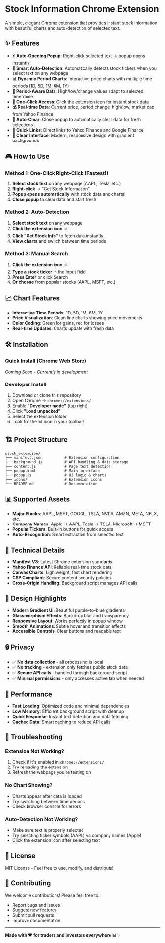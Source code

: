 # Stock Information Chrome Extension

A simple, elegant Chrome extension that provides instant stock information with beautiful charts and auto-detection of selected text.

## ✨ Features

- **⚡ Auto-Opening Popup**: Right-click selected text → popup opens instantly!
- **🎯 Smart Auto-Detection**: Automatically detects stock tickers when you select text on any webpage
- **📊 Dynamic Period Charts**: Interactive price charts with multiple time periods (1D, 5D, 1M, 6M, 1Y)
- **🔄 Period-Aware Data**: High/low/change values adapt to selected timeframe
- **🚀 One-Click Access**: Click the extension icon for instant stock data
- **💰 Real-time Data**: Current price, period change, high/low, market cap from Yahoo Finance
- **🧹 Auto-Clear**: Close popup to automatically clear data for fresh selections
- **🔗 Quick Links**: Direct links to Yahoo Finance and Google Finance
- **📱 Clean Interface**: Modern, responsive design with gradient backgrounds

## 🎮 How to Use

### Method 1: One-Click Right-Click (Fastest!)
1. **Select stock text** on any webpage (AAPL, Tesla, etc.)
2. **Right-click** → "Get Stock Information"  
3. **Popup opens automatically** with stock data and charts!
4. **Close popup** to clear data and start fresh

### Method 2: Auto-Detection
1. **Select stock text** on any webpage
2. **Click the extension icon** 📊
3. **Click "Get Stock Info"** to fetch data instantly
4. **View charts** and switch between time periods

### Method 3: Manual Search  
1. **Click the extension icon** 📊
2. **Type a stock ticker** in the input field
3. **Press Enter** or click Search
4. **Or choose** from popular stocks (AAPL, MSFT, etc.)

## 📈 Chart Features

- **Interactive Time Periods**: 1D, 5D, 1M, 6M, 1Y
- **Price Visualization**: Clean line charts showing price movements
- **Color Coding**: Green for gains, red for losses
- **Real-time Updates**: Charts update with fresh data

## 🛠 Installation

### Quick Install (Chrome Web Store)
*Coming Soon - Currently in development*

### Developer Install
1. Download or clone this repository
2. Open Chrome → `chrome://extensions/`
3. Enable **"Developer mode"** (top right)
4. Click **"Load unpacked"**
5. Select the extension folder
6. Look for the 📊 icon in your toolbar!

## 🏗 Project Structure

```
stock_extension/
├── manifest.json          # Extension configuration
├── background.js          # API handling & data storage  
├── content.js             # Page text detection
├── popup.html             # Main interface
├── popup.js               # UI logic & charts
├── icons/                 # Extension icons
└── README.md              # Documentation
```

## 📊 Supported Assets

- **Major Stocks**: AAPL, MSFT, GOOGL, TSLA, NVDA, AMZN, META, NFLX, etc.
- **Company Names**: Apple → AAPL, Tesla → TSLA, Microsoft → MSFT
- **Popular Tickers**: Built-in buttons for quick access
- **Auto-Recognition**: Smart extraction from selected text

## 🔧 Technical Details

- **Manifest V3**: Latest Chrome extension standards
- **Yahoo Finance API**: Reliable real-time stock data
- **Canvas Charts**: Lightweight, fast chart rendering  
- **CSP Compliant**: Secure content security policies
- **Cross-Origin Handling**: Background script manages API calls

## 🎨 Design Highlights

- **Modern Gradient UI**: Beautiful purple-to-blue gradients
- **Glassmorphism Effects**: Backdrop blur and transparency
- **Responsive Layout**: Works perfectly in popup window
- **Smooth Animations**: Subtle hover and transition effects
- **Accessible Controls**: Clear buttons and readable text

## 🔒 Privacy

- ✅ **No data collection** - all processing is local
- ✅ **No tracking** - extension only fetches public stock data  
- ✅ **Secure API calls** - handled through background script
- ✅ **Minimal permissions** - only accesses active tab when needed

## 🚀 Performance

- **Fast Loading**: Optimized code and minimal dependencies
- **Low Memory**: Efficient background script with cleanup
- **Quick Response**: Instant text detection and data fetching
- **Cached Data**: Smart caching to reduce API calls

## 🐛 Troubleshooting

### Extension Not Working?
1. Check if it's enabled in `chrome://extensions/`
2. Try reloading the extension
3. Refresh the webpage you're testing on

### No Chart Showing?
- Charts appear after data is loaded
- Try switching between time periods
- Check browser console for errors

### Auto-Detection Not Working?
- Make sure text is properly selected
- Try selecting ticker symbols (AAPL) vs company names (Apple)
- Click the extension icon after selecting text

## 📝 License

MIT License - Feel free to use, modify, and distribute!

## 🤝 Contributing

We welcome contributions! Please feel free to:
- Report bugs and issues
- Suggest new features  
- Submit pull requests
- Improve documentation

---

**Made with ❤️ for traders and investors everywhere** 📊✨